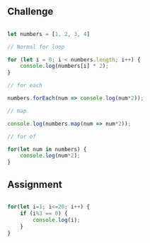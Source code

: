 ## Challenge ##

```javascript

let numbers = [1, 2, 3, 4]

// Normal for loop

for (let i = 0; i < numbers.length; i++) {
	console.log(numbers[i] * 2);
}

// for each

numbers.forEach(num => console.log(num*2));

// map

console.log(numbers.map(num => num*2));

// for of

for(let num in numbers) {
	console.log(num*2);
}
```

## Assignment ##

```javascript

for(let i=1; i<=20; i++) {
	if (i%3 == 0) {
		console.log(i);
	}
}
